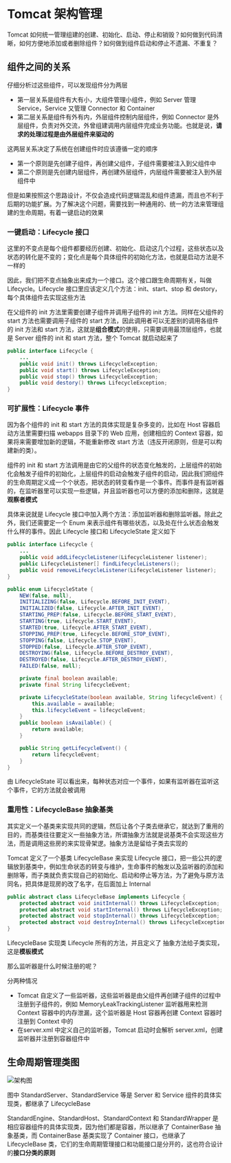 # Tomcat 架构管理

Tomcat 如何统一管理组建的创建、初始化、启动、停止和销毁？如何做到代码清晰，如何方便地添加或者删除组件？如何做到组件启动和停止不遗漏、不重复？

## 组件之间的关系

仔细分析过这些组件，可以发现组件分为两层

* 第一层关系是组件有大有小，大组件管理小组件，例如 Server 管理 Service，Service 又管理 Connector 和 Container
* 第二层关系是组件有外有内，外层组件控制内层组件，例如 Connector 是外层组件，负责对外交流，外曾组建调用内层组件完成业务功能。也就是说，**请求的处理过程是由外层组件来驱动的**

这两层关系决定了系统在创建组件时应该遵循一定的顺序

* 第一个原则是先创建子组件，再创建父组件，子组件需要被注入到父组件中
* 第二个原则是先创建内层组件，再创建外层组件，内层组件需要被注入到外层组件中

但是如果按照这个思路设计，不仅会造成代码逻辑混乱和组件遗漏，而且也不利于后期的功能扩展。为了解决这个问题，需要找到一种通用的、统一的方法来管理组建的生命周期，有着一键启动的效果

### 一键启动：Lifecycle 接口

这里的不变点是每个组件都要经历创建、初始化、启动这几个过程，这些状态以及状态的转化是不变的；变化点是每个具体组件的初始化方法，也就是启动方法是不一样的

因此，我们把不变点抽象出来成为一个接口。这个接口跟生命周期有关，叫做 Lifecycle。Lifecycle 接口里应该定义几个方法：init、start、stop 和 destory，每个具体组件去实现这些方法

在父组件的 init 方法里需要创建子组件并调用子组件的 init 方法。同样在父组件的 start 方法也需要调用子组件的 start 方法，因此调用者可以无差别的调用各组件的 init 方法和 start 方法，这就是**组合模式**的使用，只需要调用最顶层组件，也就是 Server 组件的 init 和 start 方法，整个 Tomcat 就启动起来了

```java
public interface Lifecycle {
    ...
    public void init() throws LifecycleException;
    public void start() throws LifecycleException;
    public void stop() throws LifecycleException;
    public void destory() throws LifecycleException;
}
```

### 可扩展性：Lifecycle 事件

因为各个组件的 init 和 start 方法的具体实现是复杂多变的，比如在 Host 容器启动方法里需要扫描 webapps 目录下的 Web 应用，创建相应的 Context 容器，如果将来需要增加新的逻辑，不能重新修改 start 方法（违反开闭原则，但是可以构建新的类）。

组件的 init 和 start 方法调用是由它的父组件的状态变化触发的，上层组件的初始化会触发子组件的初始化，上层组件的启动会触发子组件的启动，因此我们把组件的生命周期定义成一个个状态，把状态的转变看作是一个事件。而事件是有监听器的，在监听器里可以实现一些逻辑，并且监听器也可以方便的添加和删除，这就是**观察者模式**

具体来说就是 Lifecycle 接口中加入两个方法：添加监听器和删除监听器。除此之外，我们还需要定一个 Enum 来表示组件有哪些状态，以及处在什么状态会触发什么样的事件。因此 Lifecycle 接口和 LifecycleState 定义如下

```java
public interface Lifecycle {
    ...
    public void addLifecycleListener(LifecycleListener listener);
    public LifecycleListener[] findLifecycleListeners();
    public void removeLifecycleListener(LifecycleListener listener);
}
```

```java
public enum LifecycleState {
    NEW(false, null),
    INITIALIZING(false, Lifecycle.BEFORE_INIT_EVENT),
    INITIALIZED(false, Lifecycle.AFTER_INIT_EVENT),
    STARTING_PREP(false, Lifecycle.BEFORE_START_EVENT),
    STARTING(true, Lifecycle.START_EVENT),
    STARTED(true, Lifecycle.AFTER_START_EVENT),
    STOPPING_PREP(true, Lifecycle.BEFORE_STOP_EVENT),
    STOPPING(false, Lifecycle.STOP_EVENT),
    STOPPED(false, Lifecycle.AFTER_STOP_EVENT),
    DESTROYING(false, Lifecycle.BEFORE_DESTROY_EVENT),
    DESTROYED(false, Lifecycle.AFTER_DESTROY_EVENT),
    FAILED(false, null);

    private final boolean available;
    private final String lifecycleEvent;

    private LifecycleState(boolean available, String lifecycleEvent) {
        this.available = available;
        this.lifecycleEvent = lifecycleEvent;
    }
    public boolean isAvailable() {
        return available;
    }

    public String getLifecycleEvent() {
        return lifecycleEvent;
    }
}
```

由 LifecycleState 可以看出来，每种状态对应一个事件，如果有监听器在监听这个事件，它的方法就会被调用



### 重用性：LifecycleBase 抽象基类

其实定义一个基类来实现共同的逻辑，然后让各个子类去继承它，就达到了重用的目的，而基类往往要定义一些抽象方法，所谓抽象方法就是说基类不会实现这些方法，而是调用这些房的来实现骨架逻。抽象方法是留给子类去实现的

Tomcat 定义了一个基类 LifecycleBase 来实现 Lifecycle 接口，把一些公共的逻辑放到基类中，例如生命状态的转变与维护，生命事件的触发以及监听器的添加和删除等，而子类就负责实现自己的初始化、启动和停止等方法，为了避免与原方法同名，把具体是现房的改了名字，在后面加上 Internal

```java
public abstract class LifecycleBase implements Lifecycle {
	protected abstract void initInternal() throws LifecycleException;
    protected abstract void startInternal() throws LifecycleException;
    protected abstract void stopInternal() throws LifecycleException;
    protected abstract void destroyInternal() throws LifecycleException;
}
```

LifecycleBase 实现类 Lifecycle 所有的方法，并且定义了 抽象方法给子类实现，这是**模板模式**

那么监听器是什么时候注册的呢？

分两种情况

* Tomcat 自定义了一些监听器，这些监听器是由父组件再创建子组件的过程中注册到子组件的，例如 MemoryLeakTrackingListener 监听器用来检测 Context 容器中的内存泄漏，这个监听器是 Host 容器再创建 Context 容器时注册到 Context 中的
* 在server.xml 中定义自己的监听器，Tomcat 启动时会解析 server.xml，创建监听器并注册到容器组件中



## 生命周期管理类图

![架构图](http://tva1.sinaimg.cn/large/007X8olVly1g6uidhmut4j30ux0i1gmf.jpg)

图中 StandardServer、StandardService 等是 Server 和 Service 组件的具体实现类，都继承了 LifecycleBase

StandardEngine、StandardHost、StandardContext 和 StandardWrapper 是相应容器组件的具体实现类，因为他们都是容器，所以继承了 ContainerBase 抽象基类，而 ContainerBase 基类实现了 Container 接口，也继承了 LifecycleBase 类，它们的生命周期管理接口和功能接口是分开的，这也符合设计的**接口分类的原则**

